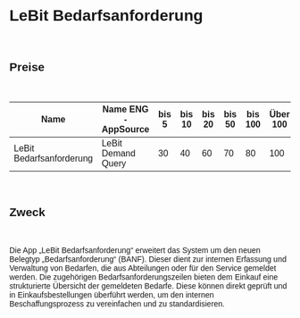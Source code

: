 <style>
body {
    font-family: "Century Gothic", "CenturyGothic", "AppleGothic", sans-serif;
}

@media print {
    body {
        -webkit-hyphens: auto;
        -moz-hyphens: auto;
        -ms-hyphens: auto;
    }
}
</style>

# LeBit Bedarfsanforderung

<br>

## Preise

<br>

| Name                                | Name ENG -AppSource                   | bis 5 | bis 10 | bis 20 | bis 50 | bis 100 | Über 100 |
|-------------------------------------|---------------------------------------|-------|--------|--------|--------|---------|----------|
| LeBit Bedarfsanforderung                          | LeBit Demand Query                           | 30   | 40    | 60    | 70    | 80     | 100      |

<br>

## Zweck

<br>

Die App „LeBit Bedarfsanforderung“ erweitert das System um den neuen Belegtyp „Bedarfsanforderung“ (BANF). Dieser dient zur internen Erfassung und Verwaltung von Bedarfen, die aus Abteilungen oder für den Service gemeldet werden.
Die zugehörigen Bedarfsanforderungszeilen bieten dem Einkauf eine strukturierte Übersicht der gemeldeten Bedarfe. Diese können direkt geprüft und in Einkaufsbestellungen überführt werden, um den internen Beschaffungsprozess zu vereinfachen und zu standardisieren.